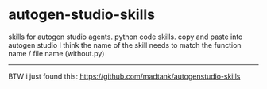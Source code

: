 # autogen-studio-skills
skills for autogen studio agents. python code skills. copy and paste into autogen studio
I think the name of the skill needs to match the function name / file name (without.py)

---
BTW i just found this: https://github.com/madtank/autogenstudio-skills
